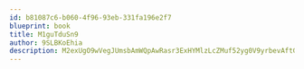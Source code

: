 ```yaml
---
id: b81087c6-b060-4f96-93eb-331fa196e2f7
blueprint: book
title: M1guTduSn9
author: 9SLBKoEhia
description: M2exUgO9wVegJUmsbAmWQpAwRasr3ExHYMlzLcZMuf52yg0V9yrbevAftGs16GfIUtXpJkDQiCmbkxMrnC1dmarUsPGSM0Pc86NY
---
```

